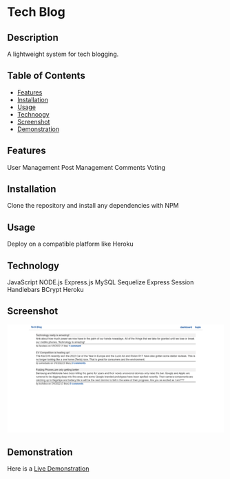 # Tech Blog

## Description
A lightweight system for tech blogging.

## Table of Contents
* [Features](#features)
* [Installation](#installation)
* [Usage](#usage)
* [Technoogy](#technology)
* [Screenshot](#screenshot)
* [Demonstration](#demonstration)

## Features
User Management
Post Management
Comments
Voting

## Installation
Clone the repository and install any dependencies with NPM

## Usage
Deploy on a compatible platform like Heroku

## Technology
JavaScript
NODE.js
Express.js
MySQL
Sequelize
Express Session
Handlebars
BCrypt
Heroku

## Screenshot
![Screenshot](./screenshot.png)

## Demonstration
Here is a [Live Demonstration](http://faceless-tech-blog.herokuapp.com/)
